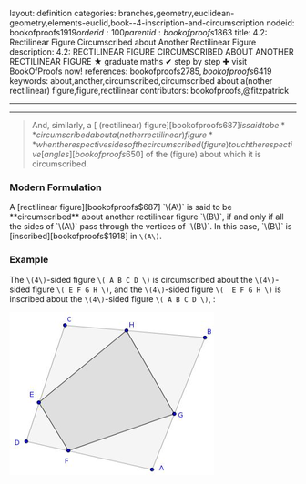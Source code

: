 layout: definition
categories: branches,geometry,euclidean-geometry,elements-euclid,book--4-inscription-and-circumscription
nodeid: bookofproofs$1919
orderid: 100
parentid: bookofproofs$1863
title: 4.2: Rectilinear Figure Circumscribed about Another Rectilinear Figure
description: 4.2: RECTILINEAR FIGURE CIRCUMSCRIBED ABOUT ANOTHER RECTILINEAR FIGURE &#9733; graduate maths &#10004; step by step &#10010; visit BookOfProofs now!
references: bookofproofs$2785,bookofproofs$6419
keywords: about,another,circumscribed,circumscribed about a(nother rectilinear) figure,figure,rectilinear
contributors: bookofproofs,@fitzpatrick

---


---



> And, similarly, a [ (rectilinear) figure][bookofproofs$687] is said to be **circumscribed about a(nother rectilinear) figure** when the respective sides of the circumscribed (figure) touch the respective [angles][bookofproofs$650] of the (figure) about which it is circumscribed.

### Modern Formulation

A [rectilinear figure][bookofproofs$687] `\(A\)` is said to be **circumscribed** about another rectilinear figure `\(B\)`, if and only if all the sides of `\(A\)` pass through the vertices of `\(B\)`. In this case, `\(B\)` is [inscribed][bookofproofs$1918] in `\(A\)`. 

### Example

The `\(4\)`-sided figure `\( A B C D \)` is circumscribed about the `\(4\)`-sided figure `\( E F G H \)`, and the `\(4\)`-sided figure `\(  E F G H \)` is inscribed about the `\(4\)`-sided figure `\( A B C D \)`, : 


![inscribedfigure](https://github.com/bookofproofs/bookofproofs.github.io/blob/main/_sources/_assets/images/examples/inscribedfigure.jpg?raw=true)

